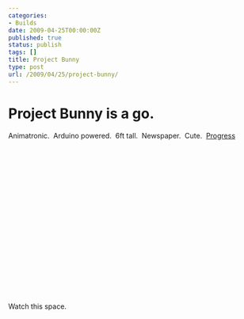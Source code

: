 ```yaml
---
categories:
- Builds
date: 2009-04-25T00:00:00Z
published: true
status: publish
tags: []
title: Project Bunny
type: post
url: /2009/04/25/project-bunny/
---
```


# Project Bunny is a go. #

Animatronic.  Arduino powered.  6ft tall.  Newspaper.  Cute.  [Progress](http://www.flickr.com/search/?w=56677410%40N00&amp;q=bunny&amp;m=tags)

<object width="400" height="300"><param name="allowfullscreen" value="true" /><param name="allowscriptaccess" value="always" /><param name="movie" value="http://vimeo.com/moogaloop.swf?clip_id=4331221&amp;server=vimeo.com&amp;show_title=1&amp;show_byline=1&amp;show_portrait=0&amp;color=&amp;fullscreen=1" /><embed src="http://vimeo.com/moogaloop.swf?clip_id=4331221&amp;server=vimeo.com&amp;show_title=1&amp;show_byline=1&amp;show_portrait=0&amp;color=&amp;fullscreen=1" type="application/x-shockwave-flash" allowfullscreen="true" allowscriptaccess="always" width="400" height="300"></embed></object><br />

Watch this space.
